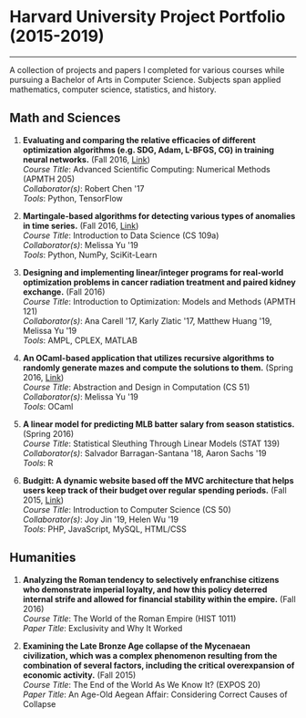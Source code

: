 # Harvard University Project Portfolio (2015-2019)
---
A collection of projects and papers I completed for various courses while pursuing a Bachelor of Arts in Computer Science.  Subjects span applied mathematics, computer science, statistics, and history.

## Math and Sciences

1. **Evaluating and comparing the relative efficacies of different optimization algorithms (e.g. SDG, Adam, L-BFGS, CG) in training neural networks.** (Fall 2016, [Link](https://github.com/robertsychen/AM205_Deep_Learning_Optimizers))  
*Course Title*: Advanced Scientific Computing: Numerical Methods (APMTH 205)   
*Collaborator(s)*: Robert Chen '17   
*Tools*: Python, TensorFlow

2. **Martingale-based algorithms for detecting various types of anomalies in time series.** (Fall 2016, [Link](https://github.com/al5250/cs109a_project))  
*Course Title*: Introduction to Data Science (CS 109a)   
*Collaborator(s)*: Melissa Yu '19   
*Tools*: Python, NumPy, SciKit-Learn  

3. **Designing and implementing linear/integer programs for real-world optimization problems in cancer radiation treatment and paired kidney exchange.** (Fall 2016)  
*Course Title*: Introduction to Optimization: Models and Methods (APMTH 121)   
*Collaborator(s)*: Ana Carell '17, Karly Zlatic '17, Matthew Huang '19, Melissa Yu '19   
*Tools*: AMPL, CPLEX, MATLAB  

4. **An OCaml-based application that utilizes recursive algorithms to randomly generate mazes and compute the solutions to them.** (Spring 2016, [Link](https://github.com/al5250/the-o-maze-ing-caml))  
*Course Title*: Abstraction and Design in Computation (CS 51)   
*Collaborator(s)*: Melissa Yu '19   
*Tools*: OCaml  

5. **A linear model for predicting MLB batter salary from season statistics.** (Spring 2016)  
*Course Title*: Statistical Sleuthing Through Linear Models (STAT 139)   
*Collaborator(s)*: Salvador Barragan-Santana '18, Aaron Sachs '19  
*Tools*: R  

6. **Budgitt: A dynamic website based off the MVC architecture that helps users keep track of their budget over regular spending periods.** (Fall 2015, [Link](https://github.com/al5250/budgitt))  
*Course Title*: Introduction to Computer Science (CS 50)   
*Collaborator(s)*: Joy Jin '19, Helen Wu '19  
*Tools*: PHP, JavaScript, MySQL, HTML/CSS  

## Humanities 

1. **Analyzing the Roman tendency to selectively enfranchise citizens who demonstrate imperial loyalty, and how this policy deterred internal strife and allowed for financial stability within the empire.** (Fall 2016)  
*Course Title*: The World of the Roman Empire (HIST 1011)    
*Paper Title*: Exclusivity and Why It Worked

2. **Examining the Late Bronze Age collapse of the Mycenaean civilization, which was a complex phenomenon resulting from the combination of several factors, including the critical overexpansion of economic activity.** (Fall 2015)  
*Course Title*: The End of the World As We Know It? (EXPOS 20)  
*Paper Title*: An Age-Old Aegean Affair: Considering Correct Causes of Collapse